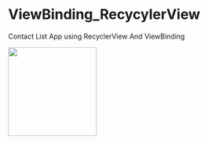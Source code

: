 # ViewBinding_RecycylerView
Contact List App using RecyclerView And ViewBinding

<img src="https://user-images.githubusercontent.com/55649264/221760148-47631fd8-6681-46cb-bf3e-072b6ecd8fcd.png" width=180>
